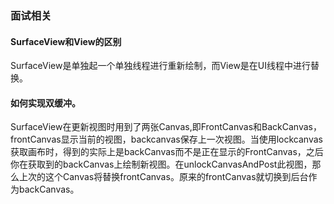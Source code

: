 ### 面试相关

#### SurfaceView和View的区别

SurfaceView是单独起一个单独线程进行重新绘制，而View是在UI线程中进行替换。

#### 如何实现双缓冲。

SurfaceView在更新视图时用到了两张Canvas,即FrontCanvas和BackCanvas，frontCanvas显示当前的视图，backcanvas保存上一次视图。当使用lockcanvas获取画布时，得到的实际上是backCanvas而不是正在显示的FrontCanvas，之后你在获取到的backCanvas上绘制新视图。在unlockCanvasAndPost此视图，那么上次的这个Canvas将替换frontCanvas。原来的frontCanvas就切换到后台作为backCanvas。







